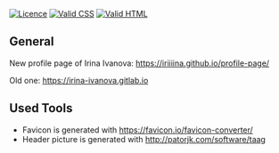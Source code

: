 [![Licence](https://img.shields.io/badge/License-MIT-green.svg)](LICENSE) [![Valid CSS](https://img.shields.io/badge/Valid%20CSS-W3C-orange)](http://jigsaw.w3.org/css-validator/validator?uri=https%3A%2F%2Firiiiina.github.io%2Fprofile-page%2F&profile=css3svg&usermedium=all&warning=1&vextwarning=&lang=en) [![Valid HTML](https://img.shields.io/badge/Valid%20HTML-W3C-blue)](https://validator.w3.org/nu/?doc=https%3A%2F%2Firiiiina.github.io%2Fprofile-page%2F)

## General

New profile page of Irina Ivanova: https://iriiiina.github.io/profile-page/

Old one: https://irina-ivanova.gitlab.io

## Used Tools

* Favicon is generated with https://favicon.io/favicon-converter/
* Header picture is generated with http://patorjk.com/software/taag